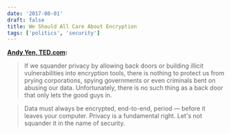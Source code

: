```yaml
---
date: '2017-08-01'
draft: false
title: We Should All Care About Encryption
tags: ['politics', 'security']
---
```


**[Andy Yen, TED.com](http://ideas.ted.com/why-we-should-all-care-about-encryption-really/):**

> If we squander privacy by allowing back doors or building illicit vulnerabilities into encryption tools, there is nothing to protect us from prying corporations, spying governments or even criminals bent on abusing our data. Unfortunately, there is no such thing as a back door that only lets the good guys in.

> Data must always be encrypted, end-to-end, period — before it leaves your computer. Privacy is a fundamental right. Let's not squander it in the name of security.<!-- excerpt -->
